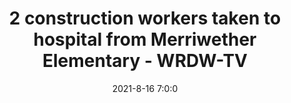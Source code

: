 ---
"title": "2 construction workers taken to hospital from Merriwether Elementary - WRDW-TV"
"date": "2021-8-16 7:0:0"
"feed_name": "GOOGLENEWSCONSTRUCTION"
"feed_website": "https://news.google.com/search?q=construction%2Bincident&hl=en-US&gl=US&ceid=US:en"
"feed_rss": "https://news.google.com/rss/search?q=construction%2Bincident&hl=en-US&gl=US&ceid=US:en"
"link": "https://www.wrdw.com/2021/08/16/emergency-crews-sent-merriwether-elementary/"
"file": "_posts/2021-1-1-bd61b0cb83d5c8cbd6dbd4b2e00e6143eadc7b6a.md"
"accident": "1"
"drilling": "0"
---